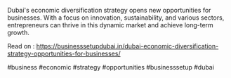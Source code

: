 Dubai's economic diversification strategy opens new opportunities for businesses. With a focus on innovation, sustainability, and various sectors, entrepreneurs can thrive in this dynamic market and achieve long-term growth.

Read on : https://businesssetupdubai.in/dubai-economic-diversification-strategy-opportunities-for-businesses/

#business #economic #strategy #opportunities #businesssetup #dubai
